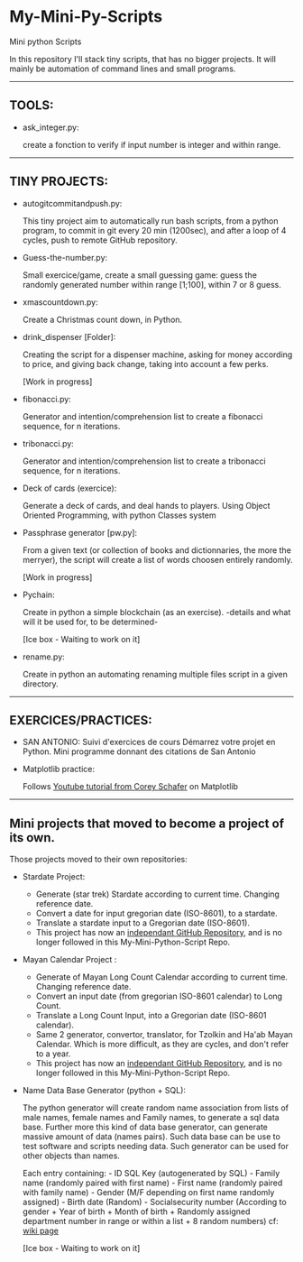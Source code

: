 # My-Mini-Py-Scripts
Mini python Scripts

In this repository I'll stack tiny scripts, that has no bigger projects. It will mainly be automation of command lines and small programs.

----------------------------
## TOOLS:

- ask_integer.py:

	create a fonction to verify if input number is integer and within range.

--------------------------
## TINY PROJECTS:

+ autogitcommitandpush.py:

	This tiny project aim to automatically run bash scripts, from a python program, to commit in git every 20 min (1200sec), and after a loop of 4 cycles, push to remote GitHub repository.

+ Guess-the-number.py:

	Small exercice/game, create a small guessing game: guess the randomly generated number within range [1;100], within 7 or 8 guess.

+ xmascountdown.py:

	Create a Christmas count down, in Python.

+ drink_dispenser [Folder]:

	Creating the script for a dispenser machine, asking for money according to price, and giving back change, taking into account a few perks. 

	[Work in progress]

+ fibonacci.py:

	Generator and intention/comprehension list to create a fibonacci sequence, for n iterations.

+ tribonacci.py: 

	Generator and intention/comprehension list to create a tribonacci sequence, for n iterations.
	
+ Deck of cards (exercice):

	Generate a deck of cards, and deal hands to players.
	Using Object Oriented Programming, with python Classes system
	
+ Passphrase generator [pw.py]:

	From a given text (or collection of books and dictionnaries, the more the merryer), the script will create a list of words choosen entirely randomly. 

	[Work in progress]

+ Pychain:

	Create in python a simple blockchain (as an exercise). -details and what will it be used for, to be determined-

	[Ice box - Waiting to work on it]

+ rename.py:

	Create in python an automating renaming multiple files script in a given directory.

-----------------------------
## EXERCICES/PRACTICES:

- SAN ANTONIO: Suivi d'exercices de cours Démarrez votre projet en Python. Mini programme donnant des citations de San Antonio

- Matplotlib practice:

	Follows [Youtube tutorial from Corey Schafer](https://www.youtube.com/playlist?list=PL-osiE80TeTvipOqomVEeZ1HRrcEvtZB_) on Matplotlib

----------------------------
## Mini projects that moved to become a project of its own.

Those projects moved to their own repositories:

+ Stardate Project: 
	
	- Generate (star trek) Stardate according to current time. Changing reference date.
	- Convert a date for input gregorian date (ISO-8601), to a stardate.
	- Translate a stardate input to a Gregorian date (ISO-8601).
	- This project has now an [independant GitHub Repository](https://github.com/NicolasFlandrois/stardate.git), and is no longer followed in this My-Mini-Python-Script Repo.

+ Mayan Calendar Project :

	- Generate of Mayan Long Count Calendar according to current time. Changing reference date.
	- Convert an input date (from gregorian ISO-8601 calendar) to Long Count.
	- Translate a Long Count Input, into a Gregorian date (ISO-8601 calendar).
	- Same 2 generator, convertor, translator, for Tzolkin and Ha'ab Mayan Calendar. Which is more difficult, as they are cycles, and don't refer to a year.
	- This project has now an [independant GitHub Repository](https://github.com/NicolasFlandrois/maya_date.git), and is no longer followed in this My-Mini-Python-Script Repo.

+ Name Data Base Generator (python + SQL):

	The python generator will create random name association from lists of male names, female names and Family names, to generate a sql data base. Further more this kind of data base generator, can generate massive amount of data (names pairs). Such data base can be use to test software and scripts needing data. Such generator can be used for other objects than names.

	Each entry containing:
        - ID SQL Key (autogenerated by SQL)
	    - Family name (randomly paired with first name)
	    - First name (randomly paired with family name)
	    - Gender (M/F depending on first name randomly assigned)
	    - Birth date (Random)
	    - Socialsecurity number (According to gender + Year of birth + Month of birth + Randomly assigned department number in range or within a list + 8 random numbers) cf: [wiki page](https://fr.wikipedia.org/wiki/Num%C3%A9ro_de_s%C3%A9curit%C3%A9_sociale_en_France#ancrage_C)

	[Ice box - Waiting to work on it]
